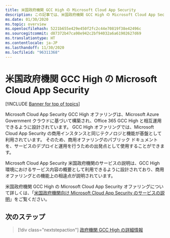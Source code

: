 ```yaml
---
title: 米国政府機関 GCC High の Microsoft Cloud App Security
description: この記事では、米国政府機関 GCC High の Microsoft Cloud App Security と商用オファリングとの機能の違いについて説明します。
ms.date: 01/30/2020
ms.topic: overview
ms.openlocfilehash: 5221b655e429e450f2fc2c44e70819f38e42496c
ms.sourcegitcommit: d87372b47ca98e942c2bf94032a6a61902627d69
ms.translationtype: HT
ms.contentlocale: ja-JP
ms.lasthandoff: 11/30/2020
ms.locfileid: "96311368"
---
```

# <a name="microsoft-cloud-app-security-for-us-government-gcc-high"></a>米国政府機関 GCC High の Microsoft Cloud App Security

[!INCLUDE [Banner for top of topics](includes/banner.md)]

Microsoft Cloud App Security GCC High オファリングは、Microsoft Azure Government クラウドに基づいて構築され、Office 365 GCC High と相互運用できるように設計されています。 GCC High オファリングでは、Microsoft Cloud App Security の商用インスタンスと同じテクノロジと機能が基盤として利用されています。 そのため、商用オファリングのパブリック ドキュメントを、サービスのデプロイと運用を行うための出発点として使用することができます。

Microsoft Cloud App Security 米国政府機関のサービスの説明は、GCC High 環境におけるサービス内容の概要として利用できるように設計されており、商用オファリングとの機能上の相違点が説明されています。

米国政府機関 GCC High の Microsoft Cloud App Security オファリングについて詳しくは、「[米国政府機関向け Microsoft Cloud App Security のサービスの説明](/enterprise-mobility-security/solutions/ems-cloud-app-security-govt-service-description)」をご覧ください。

## <a name="next-steps"></a>次のステップ

> [!div class="nextstepaction"]
> [政府機関 GCC High の詳細情報](/enterprise-mobility-security/solutions/ems-govt-service-description)
